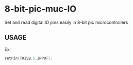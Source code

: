 # 8-bit-pic-muc-IO
Set and read digital IO pins easily in 8-bit pic microcontrollers

## USAGE
Ex:
```c
setPin(TRISB,5,INPUT);
```
